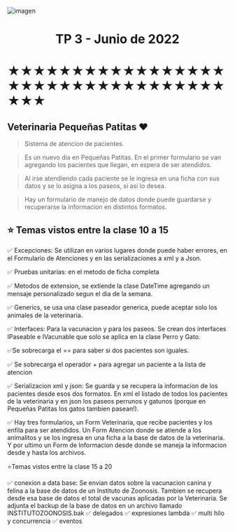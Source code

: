 ![imagen](https://cdn-icons-png.flaticon.com/128/6481/6481940.png)

<h1 align="center">TP 3 - Junio de 2022</h1>

# ★★★★★★★★★★★★★★★★★★★★★★★★★★★★★★★★★★★★★

## Veterinaria **Pequeñas Patitas** ❤

> Sistema de atencion de pacientes.

> Es un nuevo dia en Pequeñas Patitas. En el primer formulario se van agregando los pacientes que llegan, en espera de ser atendidos.

> Al irse atendiendo cada paciente se le ingresa en una ficha con sus datos y se lo asigna a los paseos, si asi lo desea.

> Hay un formulario de manejo de datos donde puede guardarse y recuperarse la informacion en distintos formatos.

## ⭐️ Temas vistos entre la clase 10 a 15

✅ Excepciones: Se utilizan en varios lugares donde puede haber errores, en el Formulario de Atenciones y en las serializaciones a xml y a Json.

✅ Pruebas unitarias: en el metodo de ficha completa

✅ Metodos de extension, se extiende la clase DateTime agregando un mensaje personalizado segun el dia de la semana.

✅ Generics, se usa una clase paseador generica, puede aceptar solo los animales de la veterinaria.

✅ Interfaces: Para la vacunacion y para los paseos. Se crean dos interfaces IPaseable e IVacunable que solo se aplica en la clase Perro y Gato.

✅Se sobrecarga el == para saber si dos pacientes son iguales.

✅ Se sobrecarga el operador + para agregar un paciente a la lista de atencion

✅ Serializacion xml y json: Se guarda y se recupera la informacion de los pacientes desde esos dos formatos. En xml el listado de todos los pacientes de la veterinaria y en json los paseos perrunos y gatunos (porque en Pequeñas Patitas los gatos tambien pasean!).

✅ Hay tres formularios, un Form Veterinaria, que recibe pacientes y los enfila para ser atendidos. Un Form Atencion donde se atiende a los animalitos y se los ingresa en una ficha a la base de datos de la veterinaria. Y por ultimo un Form de Informacion desde donde se maneja la informacion desde y hasta los archivos.

⭐️Temas vistos entre la clase 15 a 20

✅ conexion a data base: Se envian datos sobre la vacunacion canina y felina a la base de datos de un Instituto de Zoonosis. Tambien se recupera desde esa base de datos el total de vacunas aplicadas por la Veterinaria. Se adjunta el backup de la base de datos en un archivo llamado INSTITUTOZOONOSIS.bak
✅ delegados
✅ expresiones lambda
✅ multi hilo y concurrencia
✅ eventos
